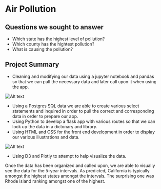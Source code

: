 # Air Pollution

## Questions we sought to answer
- Which state has the highest level of pollution?
- Which county has the hightest pollution?
- What is causing the pollution?

## Project Summary
- Cleaning and modifying our data using a jupyter notebook and pandas so that we can pull the necessary data and later call upon it when using the app.

![Alt text](Air_Pollution_Study/notebook.png?raw=true "Title")

- Using a Postgres SQL data we are able to create various select statements and inquired in order to pull the correct and corresponding data in order to prepare our app.
- Using Python to develop a flask app with various routes so that we can look up the data in a dictonary and library.
- Using HTML and CSS for the front end development in order to display our various illustrations and data.

![Alt text](Air_Pollution_Study/website.png?raw=true)

- Using D3 and Plotly to attempt to help visualize the data.


Once the data has been organized and called upon, we are able to visually see the data for the 5-year intervals. As predicted, California is typically amongst the highest states amongst the intervals. The surprising one was Rhode Island ranking amongst one of the highest.


